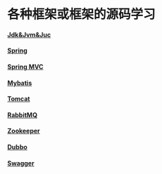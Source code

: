 # 各种框架或框架的源码学习
#### [Jdk&Jvm&Juc](https://github.com/guang19/framework-learning/blob/master/jdk_jvm_juc-learning/Jdk&Jvm&Juc.md)

#### [Spring](https://github.com/guang19/framework-learning/blob/master/spring-learning/Spring.md)

#### [Spring MVC](https://github.com/guang19/framework-learning/blob/master/springmvc-learning/SpringMVC.md)

#### [Mybatis](https://github.com/guang19/framework-learning/blob/master/mybatis-learning/Mybatis.md)

#### [Tomcat](https://github.com/guang19/framework-learning/blob/master/tomcat-9.0.30-source/Tomcat.md)

#### [RabbitMQ](https://github.com/guang19/framework-learning/blob/master/rabbitmq-learning/RabbitMQ.md)

#### [Zookeeper](https://github.com/guang19/framework-learning/blob/master/zookeeper-learning/Zookeeper.md)

#### [Dubbo](https://github.com/guang19/framework-learning/blob/master/dubbo-learning/Dubbo.md)

#### [Swagger](https://github.com/guang19/framework-learning/blob/master/swagger-learning/Swagger.md)
